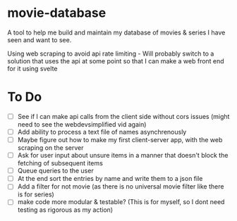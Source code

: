 # movie-database
A tool to help me build and maintain my database of movies & series I have seen and want to see. 

Using web scraping to avoid api rate limiting - Will probably switch to a solution that uses the api at some point so that I can make a web front end for it using svelte

# To Do
- [ ] See if I can make api calls from the client side without cors issues (might need to see the webdevsimplified vid again)
- [ ] Add ability to process a text file of names asynchrenously
- [ ] Maybe figure out how to make my first client-server app, with the web scraping on the server
- [ ] Ask for user input about unsure items in a manner that doesn't block the fetching of subsequent items
- [ ] Queue queries to the user
- [ ] At the end sort the entries by name and write them to a json file
- [ ] Add a filter for not movie (as there is no universal movie filter like there is for series)
- [ ] make code more modular & testable? (This is for myself, so I dont need testing as rigorous as my action)